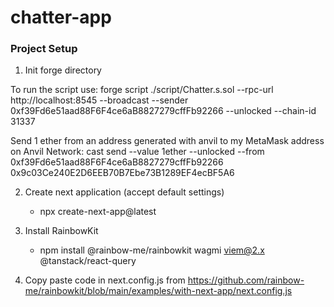 # chatter-app

### Project Setup

1. Init forge directory

To run the script use: 
forge script ./script/Chatter.s.sol --rpc-url http://localhost:8545 --broadcast --sender 0xf39Fd6e51aad88F6F4ce6aB8827279cffFb92266 --unlocked --chain-id 31337

Send 1 ether from an address generated with anvil to my MetaMask address on Anvil Network: 
cast send --value 1ether --unlocked --from 0xf39Fd6e51aad88F6F4ce6aB8827279cffFb92266 0x9c03Ce240E2D6EEB70B7Ebe73B1289EF4ecBF5A6

2. Create next application (accept default settings)
    - npx create-next-app@latest

3. Install RainbowKit
    - npm install @rainbow-me/rainbowkit wagmi viem@2.x @tanstack/react-query

4. Copy paste code in next.config.js from https://github.com/rainbow-me/rainbowkit/blob/main/examples/with-next-app/next.config.js